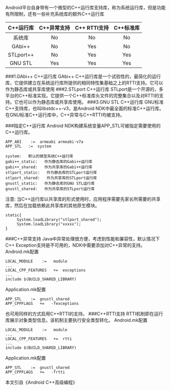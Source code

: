 Android平台自身带有一个微型的C++运行库支持库，称为系统运行库，但是功能有所限制，还有一些补充系统库的额外C++运行库

|C++运行库|C++异常支持|C++ RTTI支持|C++标准库|
|:----:|:----:|:----:|:----:|
|系统库|No|No|No|
|GAbi++|No|Yes|No|
|STLport++|No|Yes|Yes|
|GNU STL|Yes|Yes|Yes|

 ###1.GAbi++ C++运行库
GAbi++ C++运行库是一个试验性的，最简化的运行库，它提供建立在系统运行库所提供的相同特性集基础之上的RTTI支持。它可以作为静态库或共享库使用
###2.STLport C++运行库
STLport是一个开源的，多平台的C++标准实现。它提供一个C++标准库头文件的完整集合以及对RTTI的支持。它也可以作为静态库或共享库使用。
###3.GNU STL C++运行库
GNU标准 C++支持库，也叫libstdc++-v3，是Android NDK中最全面的标准C++运行库。
在GNU标准C++运行库中，C++异常与C++RTTI均被支持。

###指定C++运行库
Android NDK构建系统变量APP_STL可被指定需要使用的C++运行库。
```
APP_ABI    :=  armeabi armeabi-v7a
APP_STL   :=  system
```
```
system:   默认的微型系统C++运行库
gabi++_static:   作为静态库的Gabi++运行库
gabi++_shared:   作为共享库的Gabi++运行库
stlport_static:   作为静态库的STLport运行库
stlport_shared:   作为共享库的STLport运行库
gnustl_static:   作为静态库的GNU STL运行库
gnustl_shared:   作为共享库的STLport运行库
```
注意:
当C++运行库以共享库的形式使用时，应用程序需要先家长所需要的共享库，然后在加载依赖此共享库的其他原生模块。
```
static{
     System.loadLibrary("stlport_shared");
     System.loadLibrary("xxxxx");
}
```
###C++异常支持
Java中异常处理很方便，考虑到性能和兼容性，默认情况下C++ Exception支持是不可用的，NDK中需要添加对C++异常的支持。
Android.mk配置
```
LOCAL_MODULE    :=   module
...
LOCAL_CPP_FEATURES   +=  exceptions
...
include $(BUILD_SHARED_LIBRARY)
```
Application.mk配置
```
APP_STL    :=  gnustl_shared
APP_CPPFLAGS   +=   -fexceptions
```
也可用同样的方式启用C++RTTI的支持。
###C++RTTI支持
RTTI机制即在运行库展示对象类型信息。该机制主要执行安全类型转化。
Android.mk配置
```
LOCAL_MODULE    :=   module
...
LOCAL_CPP_FEATURES   +=  rtti
...
include $(BUILD_SHARED_LIBRARY)
```
Application.mk配置
```
APP_STL    :=  gnustl_shared
APP_CPPFLAGS   +=   -frtti
```

本文引自《Android C++高级编程》
